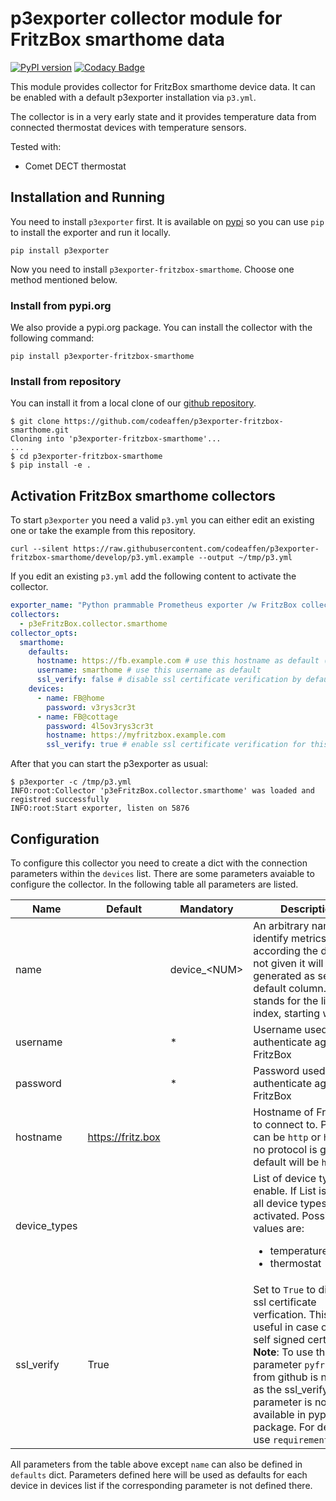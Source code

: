 # p3exporter collector module for FritzBox smarthome data

[![PyPI version](https://badge.fury.io/py/p3exporter-fritzbox-smarthome.svg)](https://badge.fury.io/py/p3exporter-fritzbox-smarthome)
[![Codacy Badge](https://app.codacy.com/project/badge/Grade/56c57d4c4dbb440a944a8fbd5f5533a8)](https://www.codacy.com/gh/codeaffen/p3exporter-fritzbox-smarthome/dashboard?utm_source=github.com&amp;utm_medium=referral&amp;utm_content=codeaffen/p3exporter-fritzbox-smarthome&amp;utm_campaign=Badge_Grade)

This module provides collector for FritzBox smarthome device data. It can be enabled with a default p3exporter installation via `p3.yml`.

The collector is in a very early state and it provides temperature data from connected thermostat devices with temperature sensors.

Tested with:

* Comet DECT thermostat

## Installation and Running

You need to install `p3exporter` first. It is available on [pypi](https://pypi.org/project/p3exporter/) so you can use `pip` to install the exporter and run it locally.

```shell
pip install p3exporter
```

Now you need to install `p3exporter-fritzbox-smarthome`. Choose one method mentioned below.

### Install from pypi.org

We also provide a pypi.org package. You can install the collector with the following command:

```shell
pip install p3exporter-fritzbox-smarthome
```

### Install from repository

You can install it from a local clone of our [github repository](https://github.com/codeaffen/p3exporter-fritzbox-smarthome).

```shell
$ git clone https://github.com/codeaffen/p3exporter-fritzbox-smarthome.git
Cloning into 'p3exporter-fritzbox-smarthome'...
...
$ cd p3exporter-fritzbox-smarthome
$ pip install -e .
```

## Activation FritzBox smarthome collectors

To start `p3exporter` you need a valid `p3.yml` you can either edit an existing one or take the example from this repository.

```shell
curl --silent https://raw.githubusercontent.com/codeaffen/p3exporter-fritzbox-smarthome/develop/p3.yml.example --output ~/tmp/p3.yml
```

If you edit an existing `p3.yml` add the following content to activate the collector.

```yaml
exporter_name: "Python prammable Prometheus exporter /w FritzBox collector"
collectors:
  - p3eFritzBox.collector.smarthome
collector_opts:
  smarthome:
    defaults:
      hostname: https://fb.example.com # use this hostname as default (if never set hostname defaults to 'https://fritz.box')
      username: smarthome # use this username as default
      ssl_verify: false # disable ssl certificate verification by default
    devices:
      - name: FB@home
        password: v3rys3cr3t
      - name: FB@cottage
        password: 4l5ov3rys3cr3t
        hostname: https://myfritzbox.example.com
        ssl_verify: true # enable ssl certificate verification for this device connection
```

After that you can start the p3exporter as usual:

```shell
$ p3exporter -c /tmp/p3.yml
INFO:root:Collector 'p3eFritzBox.collector.smarthome' was loaded and registred successfully
INFO:root:Start exporter, listen on 5876
```

## Configuration

To configure this collector you need to create a dict with the connection parameters within the `devices` list.
There are some parameters avaiable to configure the collector. In the following table all parameters are listed.

<!-- markdownlint-disable MD033 MD034 -->
Name | Default | Mandatory | Description
--- | --- | --- | ---
name  | | device_\<NUM\> | An arbitrary name to identify metrics according the device. If not given it will be generated as seen in default column. `<NUM>` stands for the list index, starting with 1.
username |  | * | Username used to authenticate against FritzBox
password |  | * | Password used to authenticate against FritzBox
hostname | https://fritz.box | | Hostname of FritzBox to connect to. Protocol can be `http` or `https`. If no protocol is given default will be `https`.
device_types | | | List of device type to enable. If List is empty all device types are activated. Possible values are:<br/><ul><li>temperature_sensor</li><li>thermostat</li></ul>
ssl_verify | True | | Set to `True` to disable ssl certificate verfication. This is useful in case of using self signed certificates.<br/>**Note**: To use this parameter `pyfritzhome` from github is needed as the ssl_verify parameter is not yet available in pypi package. For details use `requirements.txt`.
<!-- markdownlint-enable MD033 MD034 -->

All parameters from the table above except `name` can also be defined in `defaults` dict. Parameters defined here will be used as defaults for each device in devices list if the corresponding parameter is not defined there.
